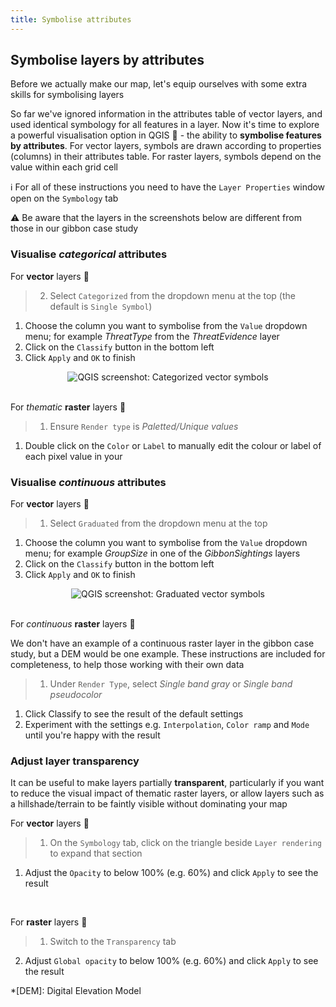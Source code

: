 ```yaml
---
title: Symbolise attributes
---
```


## Symbolise layers by attributes

Before we actually make our map, let's equip ourselves with some extra skills for symbolising layers

<!-- Edit this if insert Symbolise by Attributes earlier in course -->

So far we've ignored information in the attributes table of vector layers, and used identical symbology for all features in a layer.  Now it's time to explore a powerful visualisation option in QGIS :muscle: - the ability to **symbolise features by attributes**.  For vector layers, symbols are drawn according to properties (columns) in their attributes table.  For raster layers, symbols depend on the value within each grid cell

:information_source: For all of these instructions you need to have the `Layer Properties` window open on the `Symbology` tab

:warning: Be aware that the layers in the screenshots below are different from those in our gibbon case study

### Visualise *categorical* attributes

For **vector** layers :diamond_shape_with_a_dot_inside:

> 2. Select `Categorized` from the dropdown menu at the top (the default is `Single Symbol`)
1. Choose the column you want to symbolise from the `Value` dropdown menu; for example *ThreatType* from the *ThreatEvidence* layer
2. Click on the `Classify` button in the bottom left
3. Click `Apply` and `OK` to finish

<center><img src="{{site.baseurl}}/src/img/qgis-symbol-cat-062.png" alt="QGIS screenshot: Categorized vector symbols"></center>


<br>

For *thematic* **raster** layers :black_square_button:

> 1. Ensure `Render type` is *Paletted/Unique values*
1. Double click on the `Color` or `Label` to manually edit the colour or label of each pixel value in your 

### Visualise *continuous* attributes

For **vector** layers :diamond_shape_with_a_dot_inside:

> 1. Select `Graduated` from the dropdown menu at the top
1. Choose the column you want to symbolise from the `Value` dropdown menu; for example *GroupSize* in one of the *GibbonSightings* layers 
2. Click on the `Classify` button in the bottom left
3. Click `Apply` and `OK` to finish

<center><img src="{{site.baseurl}}/src/img/qgis-symbol-num-058.png" alt="QGIS screenshot: Graduated vector symbols"></center>

<br>

For *continuous* **raster** layers :black_square_button:

We don't have an example of a continuous raster layer in the gibbon case study, but a DEM would be one example.  These instructions are included for completeness, to help those working with their own data 

> 1. Under `Render Type`, select *Single band gray* or *Single band pseudocolor*
1. Click Classify to see the result of the default settings
2. Experiment with the settings e.g. `Interpolation`, `Color ramp` and `Mode` until you're happy with the result



### Adjust layer transparency

It can be useful to make layers partially **transparent**, particularly if you want to reduce the visual impact of thematic raster layers, or allow layers such as a hillshade/terrain to be faintly visible without dominating your map

For **vector** layers :diamond_shape_with_a_dot_inside:

> 1. On the `Symbology` tab, click on the triangle beside `Layer rendering` to expand that section
1. Adjust the `Opacity` to below 100% (e.g. 60%) and click `Apply` to see the result

<br>

For **raster** layers :black_square_button:

> 1. Switch to the `Transparency` tab
2. Adjust `Global opacity` to below 100% (e.g. 60%) and click `Apply` to see the result





*[DEM]: Digital Elevation Model